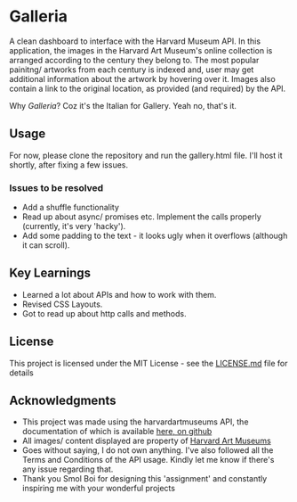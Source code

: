 # Galleria

A clean dashboard to interface with the Harvard Museum API. In this application, the images in the Harvard Art Museum's online collection is arranged according to the century they belong to. The most popular painitng/ artworks from each century is indexed and, user may get additional information about the artwork by hovering over it. Images also contain a link to the original location, as provided (and required) by the API. 

Why *Galleria*? Coz it's the Italian for Gallery. Yeah no, that's it. 

## Usage

For now, please clone the repository and run the gallery.html file. I'll host it shortly, after fixing a few issues.

### Issues to be resolved

* Add a shuffle functionality
* Read up about async/ promises etc. Implement the calls properly (currently, it's very 'hacky').
* Add some padding to the text - it looks ugly when it overflows (although it can scroll).

## Key Learnings

* Learned a lot about APIs and how to work with them.
* Revised CSS Layouts.
* Got to read up about http calls and methods. 

## License

This project is licensed under the MIT License - see the [LICENSE.md](LICENSE.md) file for details

## Acknowledgments

* This project was made using the harvardartmuseums API, the documentation of which is available [here, on github](https://github.com/harvardartmuseums/api-docs)
* All images/ content displayed are property of [Harvard Art Museums](https://www.harvardartmuseums.org)
* Goes without saying, I do not own anything. I've also followed all the Terms and Conditions of the API usage. Kindly let me know if there's any issue regarding that.
* Thank you Smol Boi for designing this 'assignment' and constantly inspiring me with your wonderful projects
